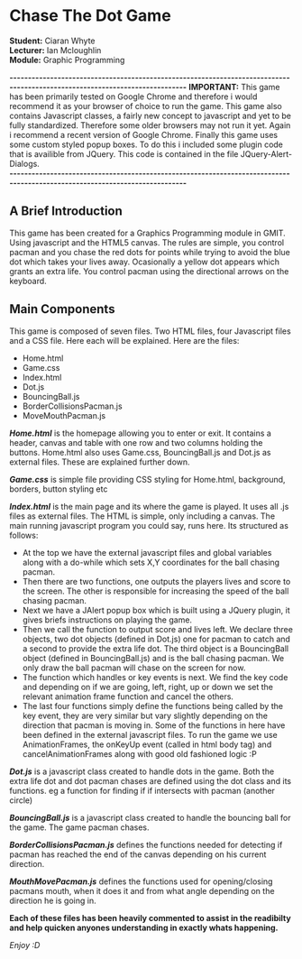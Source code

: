 # Chase The Dot Game

**Student:** Ciaran Whyte </br>
**Lecturer:** Ian Mcloughlin </br>
**Module:** Graphic Programming </br>

**----------------------------------------------------------------------------------------------------------------------------**
**IMPORTANT:** This game has been primarily tested on Google Chrome and therefore i would recommend it as your browser of choice to run the game. This game also contains Javascript classes, a fairly new concept to javascript and yet to be fully standardized. Therefore some older browsers may not run it yet. Again i recommend a recent version of Google Chrome. Finally this game uses some custom styled popup boxes. To do this i included some plugin code that is availible from JQuery. This code is contained in the file JQuery-Alert-Dialogs.</br>
**----------------------------------------------------------------------------------------------------------------------------**

## A Brief Introduction

This game has been created for a Graphics Programming module in GMIT. Using javascript and the HTML5 canvas. The rules are simple,
you control pacman and you chase the red dots for points while trying to avoid the blue dot which takes your lives away. Ocasionally
a yellow dot appears which grants an extra life. You control pacman using the directional arrows on the keyboard.

## Main Components

This game is composed of seven files. Two HTML files, four Javascript files and a CSS file. Here each will be explained. Here are the files:

* Home.html
* Game.css
* Index.html
* Dot.js
* BouncingBall.js
* BorderCollisionsPacman.js
* MoveMouthPacman.js

_**Home.html**_ is the homepage allowing you to enter or exit. It contains a header, canvas and table with one row and two columns holding the buttons. Home.html also uses Game.css, BouncingBall.js and Dot.js as external files. These are explained further down.

_**Game.css**_ is simple file providing CSS styling for Home.html, background, borders, button styling etc

_**Index.html**_ is the main page and its where the game is played. It uses all .js files as external files. The HTML is simple, only including a canvas. The main running javascript program you could say, runs here. Its structured as follows: </br>
* At the top we have the external javascript files and global variables along with a do-while which sets X,Y coordinates for the ball chasing pacman.
* Then there are two functions, one outputs the players lives and score to the screen. The other is responsible for increasing the speed of the ball chasing pacman.
* Next we have a JAlert popup box which is built using a JQuery plugin, it gives briefs instructions on playing the game.
* Then we call the function to output score and lives left. We declare three objects, two dot objects (defined in Dot.js) one for pacman to catch and a second to provide the extra life dot. The third object is a BouncingBall object (defined in BouncingBall.js) and is the ball chasing pacman. We only draw the ball pacman will chase on the screen for now. 
* The function which handles or key events is next. We find the key code and depending on if we are going, left, right, up or down we set the relevant animation frame function and cancel the others.
* The last four functions simply define the functions being called by the key event, they are very similar but vary slightly depending on the direction that pacman is moving in. Some of the functions in here have been defined in the external javascript files. To run the game we use AnimationFrames, the onKeyUp event (called in html body tag) and cancelAnimationFrames along with good old fashioned logic :P 

_**Dot.js**_ is a javascript class created to handle dots in the game. Both the extra life dot and dot pacman chases are defined using the dot class and its functions. eg a function for finding if if intersects with pacman (another circle)

_**BouncingBall.js**_ is a javascript class created to handle the bouncing ball for the game. The game pacman chases.

_**BorderCollisionsPacman.js**_ defines the functions needed for detecting if pacman has reached the end of the canvas depending on his current direction.

_**MouthMovePacman.js**_ defines the functions used for opening/closing pacmans mouth, when it does it and from what angle depending on the direction he is going in.

**Each of these files has been heavily commented to assist in the readibilty and help quicken anyones understanding in exactly whats happening.**

_Enjoy :D_
